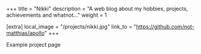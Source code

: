 +++
title = "Nikki"
description = "A web blog about my hobbies, projects, achievements and whatnot..."
weight = 1

[extra]
local_image = "/projects/nikki.jpg"
link_to = "https://github.com/not-matthias/apollo"
+++

Example project page